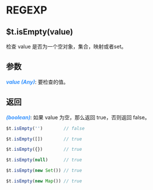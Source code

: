 # REGEXP

## $t.isEmpty(value)

检查 value 是否为一个空对象，集合，映射或者set。

## 参数

<i style="color: #3492ff;font-weight: 700;">value (Any)</i>: 要检查的值。

## 返回

<i style="color: #3492ff;font-weight: 700;">(boolean)</i>: 如果 value 为空，那么返回 true，否则返回 false。

```javascript
$t.isEmpty('')        // false

$t.isEmpty([])        // true

$t.isEmpty({})        // true

$t.isEmpty(null)      // true

$t.isEmpty(new Set()) // true

$t.isEmpty(new Map()) // true
```
